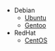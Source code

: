 - Debian
  - [Ubuntu](/docs/notes/linux/Debian/Ubuntu.md "Ubuntu Desktop 20.04")
  - [Gentoo](/docs/notes/linux/Debian/Gentoo.md)
- RedHat
  - [CentOS](/docs/notes/linux/RedHat/CentOS.md)